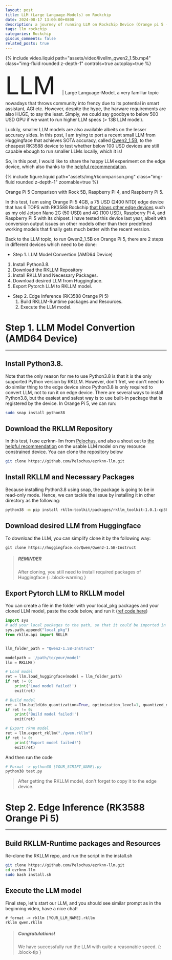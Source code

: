 ```yaml
---
layout: post
title: LLM (Large Language-Models) on Rockchip
date: 2024-08-17 13:00:00+0800
description: a journey of running LLM on Rockchip Device (Orange pi 5 - RK3588)
tags: llm rockchip
categories: Rockchip
giscus_comments: false
related_posts: true
---
```


{% include video.liquid path="assets/video/livellm_qwen2_1.5b.mp4" class="img-fluid rounded z-depth-1" controls=true autoplay=true %}

<span style="font-size:8vw"> LLM </span> | Large Language-Model, a very familiar topic nowadays that throws community into frenzy due to its potential in smart assistant, AGI etc. However, despite the hype, the harware requirements are also HUGE, to say the least. Simply, we could say goodbye to below 500 USD GPU if we want to run higher LLM specs (> 13B LLM model).

Luckily, smaller LLM models are also available albeits on the lesser accuracy sides. In this post, I am trying to port a recent small LLM from Huggingface that achieves SOTA accuracy, called [Qwen2_1.5B](https://huggingface.co/Qwen/Qwen2-1.5B-Instruct), to the cheapest RK3588 device to test whether below 100 USD devices are still capable ebough to run smaller LLMs locally, which it is!

So, in this post, I would like to share the happy LLM experiment on the edge device, which also thanks to the [helpful recommendation](https://github.com/Pelochus/ezrknn-llm/issues/13#issuecomment-2285851663).

{% include figure.liquid path="assets/img/rkcomparison.png" class="img-fluid rounded z-depth-1" zoomable=true %}

<div class="caption">
    Orange Pi 5 Comparison with Rock 5B, Raspberry Pi 4, and Raspberry Pi 5.
</div>

In this test, I am using Orange Pi 5 4GB, a 75 USD (2400 NTD) edge device that has 6 TOPS with RK3588 Rockchip [that blows other edge devices](https://youtu.be/nBtOEmUqASQ?t=595) such as my old Jetson Nano 2G (50 USD) and 4G (100 USD), Raspberry Pi 4, and Raspberry Pi 5 with its chipset. I have tested this device last year, albeit with conversion output issues on other models other than their predefined working models that finally gets much better with the recent version.

Back to the LLM topic, to run Qwen2_1.5B on Orange Pi 5, there are 2 steps in different devices which need to be done:

- Step 1. LLM Model Convertion (AMD64 Device)

1. Install Python3.8.
2. Download the RKLLM Repository
3. Install RKLLM and Necessary Packages.
4. Download desired LLM from Huggingface.
5. Export Pytorch LLM to RKLLM model.

- Step 2. Edge Inference (RK3588 Orange Pi 5)
  1. Build RKLLM-Runtime packages and Resources.
  2. Execute the LLM model.

# Step 1. LLM Model Convertion (AMD64 Device)

---

## Install Python3.8.

Note that the only reason for me to use Python3.8 is that it is the only supported Python version by RKLLM. However, don't fret, we don't need to do similar thing to the edge device since Python3.8 is only required to convert LLM, not to run it on edge device. There are several ways to install Python3.8, but the easiest and safest way is to use built-in package that is registered by the device. In Orange Pi 5, we can run:

```bash
sudo snap install python38
```

## Download the RKLLM Repository

In this test, I use ezrknn-llm from [Pelochus](https://github.com/Pelochus/ezrknn-llm), and also a shout out to [the helpful recommendation](https://github.com/Pelochus/ezrknn-llm/issues/13#issuecomment-2285851663) on the usable LLM model on my resource constrained device. You can clone the repository below

```bash
git clone https://github.com/Pelochus/ezrknn-llm.git
```

## Install RKLLM and Necessary Packages

Because installing Python3.8 using snap, the package is going to be in read-only mode. Hence, we can tackle the issue by installing it in other directory as the following:

```bash
python38 -m pip install rkllm-toolkit/packages/rkllm_toolkit-1.0.1-cp38-cp38-linux_x86_64.whl -t "local_pkg"
```

## Download desired LLM from Huggingface

To download the LLM, you can simplify clone it by the following way:

```
git clone https://huggingface.co/Qwen/Qwen2-1.5B-Instruct
```

> ##### REMINDER
>
> After cloning, you still need to install required packages of Huggingface
> {: .block-warning }

## Export Pytorch LLM to RKLLM model

You can create a file in the folder with your local_pkg packages and your cloned LLM model, paste the code below, and run it ([ref code here](https://github.com/airockchip/rknn-llm/blob/main/rkllm-toolkit/examples/huggingface/test.py))

```python
import sys
# add your local packages to the path, so that it could be imported in the code
sys.path.append("local_pkg")
from rkllm.api import RKLLM


llm_folder_path = "Qwen2-1.5B-Instruct"

modelpath = '/path/to/your/model'
llm = RKLLM()

# Load model
ret = llm.load_huggingface(model = llm_folder_path)
if ret != 0:
    print('Load model failed!')
    exit(ret)

# Build model
ret = llm.build(do_quantization=True, optimization_level=1, quantized_dtype='w8a8', target_platform='rk3588')
if ret != 0:
    print('Build model failed!')
    exit(ret)

# Export rknn model
ret = llm.export_rkllm("./qwen.rkllm")
if ret != 0:
    print('Export model failed!')
    exit(ret)

```

And then run the code

```bash
# Format -> python38 [YOUR_SCRIPT_NAME].py
python38 test.py
```

> After getting the RKLLM model,
> don't forget to copy it to the edge device.

# Step 2. Edge Inference (RK3588 Orange Pi 5)

---

## Build RKLLM-Runtime packages and Resources

Re-clone the RKLLM repo, and run the script in the install.sh

```bash
git clone https://github.com/Pelochus/ezrknn-llm.git
cd ezrknn-llm
sudo bash install.sh
```

## Execute the LLM model

Final step, let's start our LLM, and you should see similar prompt as in the beginning video, have a nice chat!

```
# format -> rkllm [YOUR_LLM_NAME].rkllm
rkllm qwen.rkllm
```

> ##### Congratulations!
>
> We have successfully run the LLM
> with quite a reasonable speed.
> {: .block-tip }
